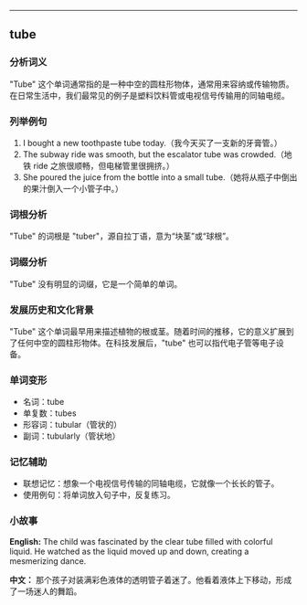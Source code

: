 
---------------
## tube
### 分析词义
"Tube" 这个单词通常指的是一种中空的圆柱形物体，通常用来容纳或传输物质。在日常生活中，我们最常见的例子是塑料饮料管或电视信号传输用的同轴电缆。

### 列举例句
1. I bought a new toothpaste tube today.（我今天买了一支新的牙膏管。）
2. The subway ride was smooth, but the escalator tube was crowded.（地铁 ride 之旅很顺畅，但电梯管里很拥挤。）
3. She poured the juice from the bottle into a small tube.（她将从瓶子中倒出的果汁倒入一个小管子中。）

### 词根分析
"Tube" 的词根是 "tuber"，源自拉丁语，意为“块茎”或“球根”。

### 词缀分析
"Tube" 没有明显的词缀，它是一个简单的单词。

### 发展历史和文化背景
"Tube" 这个单词最早用来描述植物的根或茎。随着时间的推移，它的意义扩展到了任何中空的圆柱形物体。在科技发展后，"tube" 也可以指代电子管等电子设备。

### 单词变形
- 名词：tube
- 单复数：tubes
- 形容词：tubular（管状的）
- 副词：tubularly（管状地）

### 记忆辅助
- 联想记忆：想象一个电视信号传输的同轴电缆，它就像一个长长的管子。
- 使用例句：将单词放入句子中，反复练习。

### 小故事
**English:**
The child was fascinated by the clear tube filled with colorful liquid. He watched as the liquid moved up and down, creating a mesmerizing dance. 

**中文：**
那个孩子对装满彩色液体的透明管子着迷了。他看着液体上下移动，形成了一场迷人的舞蹈。

